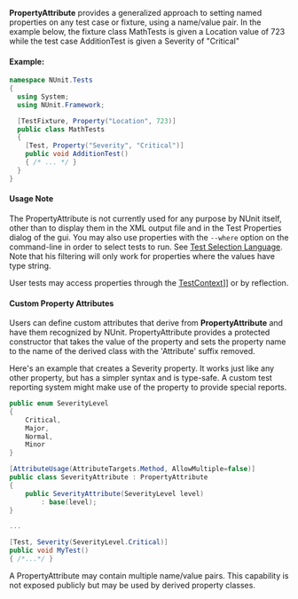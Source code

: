 **PropertyAttribute** provides a generalized approach to setting named
properties on any test case or fixture, using a name/value pair.
In the example below, the fixture class MathTests is given a Location
value of 723 while the test case AdditionTest is given a Severity
of "Critical"

#### Example:

```csharp
namespace NUnit.Tests
{
  using System;
  using NUnit.Framework;

  [TestFixture, Property("Location", 723)]
  public class MathTests
  {
    [Test, Property("Severity", "Critical")]
    public void AdditionTest()
    { /* ... */ }
  }
}
```

#### Usage Note

The PropertyAttribute is not currently used for any purpose by NUnit itself, other
than to display them in the XML output file and in the Test Properties
dialog of the gui. You may also use properties with the `--where` option on the
command-line in order to select tests to run. See [Test Selection Language](xref:TestSelectionLanguage). Note 
that his filtering will only work for properties where the values have type string.

User tests may access properties through the [TestContext](xref:TestContext)]] or by reflection.
   
#### Custom Property Attributes

Users can define custom attributes that derive from **PropertyAttribute**
and have them recognized by NUnit. PropertyAttribute provides a protected constructor
that takes the value of the property and sets the property name to the
name of the derived class with the 'Attribute' suffix removed. 

Here's an example that creates a Severity property. It works
just like any other property, but has a simpler syntax and is type-safe.
A custom test reporting system might make use of the property to provide special reports.

```csharp
public enum SeverityLevel
{
    Critical,
    Major,
    Normal,
    Minor
}

[AttributeUsage(AttributeTargets.Method, AllowMultiple=false)]
public class SeverityAttribute : PropertyAttribute
{
    public SeverityAttribute(SeverityLevel level)
	    : base(level);
}

...

[Test, Severity(SeverityLevel.Critical)]
public void MyTest()
{ /*...*/ }
```

A PropertyAttribute may contain
multiple name/value pairs. This capability is not exposed publicly
but may be used by derived property classes. 

